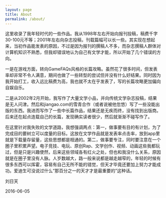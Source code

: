 ```yaml
---
layout: page
title: About
permalink: /about/
---
```


这里收录了我年轻时代的一些作品。我从1998年左右开始向报刊投稿，稿费千字30-100元不等；2001年左右向杂志投稿，刊载篇幅可以长一些。其实现在想起来，当初作品能发表的原因，不过是因为报刊的撰稿人不多，而杂志撰稿人群体对计算机知识不熟悉，但我却错误地认为自己有文学才能，所以开始了几个错误的方向。

一是在游戏方面，转向GameFAQs风格的长篇攻略。虽然花了很多时间，但发表率却非常不令人满意，期间也做了一些转型的尝试但并没有什么好结果。同时因为我开始打工，收入远比稿费为高，我也就不太在乎发表了，写的长篇攻略更加偏向自娱自乐。

二是从2002年2月开始，我写作了大量文学小品，并向传统文学杂志投稿，结果是无人问津。然后和jiangao.com的雪青合作（或者说被他忽悠）写了一些没能出版的东西。我进而写作了一些中长篇作品，结果还是无疾而终，没有找到出版商。后来还在起点连载自己的长篇，发现确实读者很少，然后就渐渐不碰写作了。

在这里针对我失败的文学道路，我想强调两点：第一，做事要有目的有计划，为了完成目的要树立可以度量的目标。这放在文学作品就是发表率点击率，放到app里就是下载量存留量，这些思想都是相通的。第二，做事要专注，同时要注意在一个圈子里积累声望。电子竞技、电玩、原创Rap、文学创作、视频、动画这些我都玩过，但是只是兴趣使然，后来这些领域各有红火之处，但也和我没什么关系，原因就是在圈子里没有人脉。人岁数越大，路一般来说都是越走越窄的，年轻的时候有很多东西可以挥霍，容易有自己无所不能的错觉，但天才毕竟还要加上努力才能成功。爱迪生可没说过什么“那百分之一的天才才是最重要的”这种话。

刘日天

2016-06-05